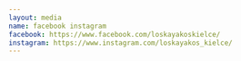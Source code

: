 ```yaml
---
layout: media
name: facebook instagram
facebook: https://www.facebook.com/loskayakoskielce/
instagram: https://www.instagram.com/loskayakos_kielce/
---
```


